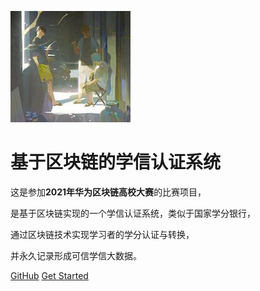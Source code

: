   ![logo](images/v21.jpg)
  # 基于区块链的学信认证系统
<!--学信认证系统相关文档，包括项目文档、接口文档、设计文档与开发文档。（引用模式）-->

  这是参加**2021年华为区块链高校大赛**的比赛项目，

是基于区块链实现的一个学信认证系统，类似于国家学分银行，

通过区块链技术实现学习者的学分认证与转换，

并永久记录形成可信学信大数据。

  [GitHub](https://github.com/YuxinLi1/huawei_blockchain_competition)
  [Get Started](overview/overview_01.md)
